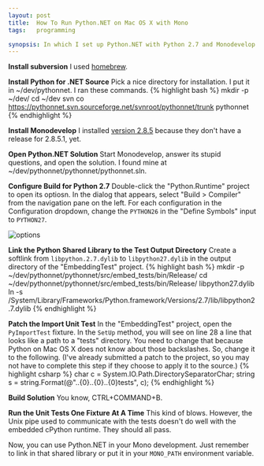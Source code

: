 ```yaml
---
layout: post
title:  How To Run Python.NET on Mac OS X with Mono
tags:   programming

synopsis: In which I set up Python.NET with Python 2.7 and Monodevelop on Lion
---
```

__Install subversion__
 I used [homebrew](http://mxcl.github.com/homebrew/).

__Install Python for .NET Source__
 Pick a nice directory for installation. I put it in ~/dev/pythonnet. I ran
  these commands.
{% highlight bash %}
mkdir -p ~/dev/
cd ~/dev
svn co https://pythonnet.svn.sourceforge.net/svnroot/pythonnet/trunk pythonnet
{% endhighlight %}

__Install Monodevelop__
 I installed
  [version 2.8.5](http://download.xamarin.com/monodevelop/Mac/MonoDevelop-2.8.5.dmg)
  because they don't have a release for 2.8.5.1, yet.

__Open Python.NET Solution__
 Start Monodevelop, answer its stupid questions, and open the solution. I
  found mine at ~/dev/pythonnet/pythonnet/pythonnet.sln.

__Configure Build for Python 2.7__
 Double-click the "Python.Runtime" project to open its optiosn. In the 
  dialog that appears, select "Build > Compiler" from the navigation pane on
  the left. For each configuration in the Configuration dropdown, change the
  ``PYTHON26`` in the "Define Symbols" input to ``PYTHON27``.

![options](/img/pythonnet-mono-project-options.png "options")

__Link the Python Shared Library to the Test Output Directory__
 Create a softlink from ``libpython.2.7.dylib`` to ``libpython27.dylib`` in
  the output directory of the "EmbeddingTest" project.
{% highlight bash %}
mkdir -p ~/dev/pythonnet/pythonnet/src/embed_tests/bin/Release/
cd ~/dev/pythonnet/pythonnet/src/embed_tests/bin/Release/ libpython27.dylib
ln -s /System/Library/Frameworks/Python.framework/Versions/2.7/lib/libpython2.7.dylib 
{% endhighlight %}

__Patch the Import Unit Test__
 In the "EmbeddingTest" project, open the ``PyImportTest`` fixture. In the
  ``SetUp`` method, you will see on line 28 a line that looks like a path to
  a "tests" directory. You need to change that because Python on Mac OS X does
  not know about those backslashes. So, change it to the following. (I've
  already submitted a patch to the project, so you may not have to complete
  this step if they choose to apply it to the source.)
{% highlight csharp %}
char c = System.IO.Path.DirectorySeparatorChar;
string s = string.Format(@"..{0}..{0}..{0}tests", c);
{% endhighlight %}

__Build Solution__
 You know, CTRL+COMMAND+B.

__Run the Unit Tests One Fixture At A Time__
 This kind of blows. However, the Unix pipe used to communicate with the
  tests doesn't do well with the embedded cPython runtime. They should all
  pass.

Now, you can use Python.NET in your Mono development. Just remember to link
in that shared library or put it in your ``MONO_PATH`` environment variable.


